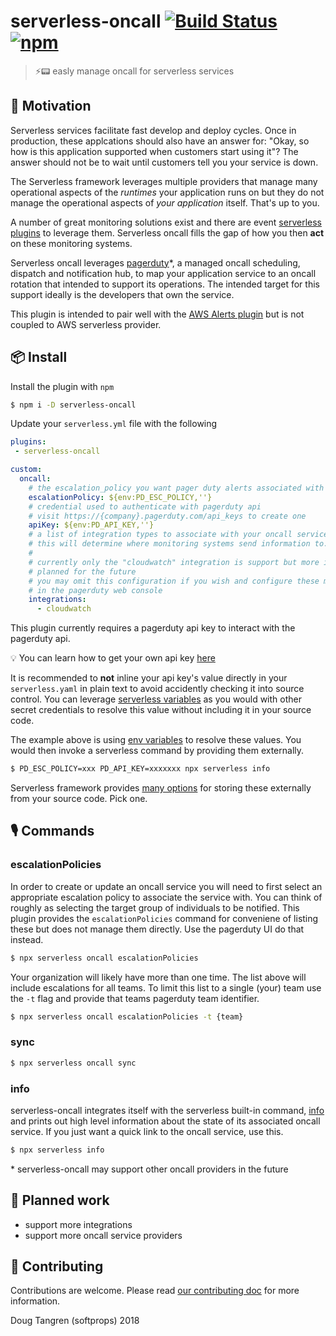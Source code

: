 # serverless-oncall [![Build Status](https://travis-ci.org/softprops/serverless-oncall.svg?branch=master)](https://travis-ci.org/softprops/serverless-oncall) [![npm](https://img.shields.io/npm/v/serverless-oncall.svg)](https://www.npmjs.com/package/serverless-oncall)

> ⚡📟 easly manage oncall for serverless services

## 🤔 Motivation

Serverless services facilitate fast develop and deploy cycles. Once in production, these applcations should also have an answer for: "Okay, so how is this application supported when customers start using it"? The answer should not be to wait until
customers tell you your service is down.

The Serverless framework leverages multiple providers that manage many operational aspects of the _runtimes_
your application runs on but they do not manage the operational aspects of _your application_ itself. That's up to you.

A number of great monitoring solutions exist and there are event [serverless plugins](https://github.com/ACloudGuru/serverless-plugin-aws-alerts) to leverage them. Serverless oncall fills the gap
of how you then **act** on these monitoring systems.

Serverless oncall leverages [pagerduty](https://www.pagerduty.com/)*, a managed oncall scheduling, dispatch and notification hub, to map your application service to an oncall rotation that
intended to support its operations. The intended target for this support ideally is the developers that own the service.

This plugin is intended to pair well with the [AWS Alerts plugin](https://github.com/ACloudGuru/serverless-plugin-aws-alerts) but is not coupled to AWS serverless provider.

## 📦 Install

Install the plugin with `npm`

```bash
$ npm i -D serverless-oncall
```

Update your `serverless.yml` file with the following

```yaml
plugins:
 - serverless-oncall

custom:
  oncall:
    # the escalation_policy you want pager duty alerts associated with
    escalationPolicy: ${env:PD_ESC_POLICY,''}
    # credential used to authenticate with pagerduty api
    # visit https://{company}.pagerduty.com/api_keys to create one
    apiKey: ${env:PD_API_KEY,''}
    # a list of integration types to associate with your oncall service
    # this will determine where monitoring systems send information to.
    #
    # currently only the "cloudwatch" integration is support but more integrations are
    # planned for the future
    # you may omit this configuration if you wish and configure these manually
    # in the pagerduty web console
    integrations:
      - cloudwatch
```

This plugin currently requires a pagerduty api key to interact with the pagerduty api.

💡 You can learn how to get your own api key [here](https://support.pagerduty.com/docs/using-the-api)

It is recommended to
**not** inline your api key's value directly in your `serverless.yaml` in plain text to avoid accidently checking it into source control.
You can leverage [serverless variables](https://serverless.com/framework/docs/providers/aws/guide/variables/) as you would with other secret credentials to resolve this value without including it in your source code.

The example above is using [env variables](https://serverless.com/framework/docs/providers/aws/guide/variables#referencing-environment-variables) to resolve these values. You would then invoke a serverless command by providing them
externally.

```bash
$ PD_ESC_POLICY=xxx PD_API_KEY=xxxxxxx npx serverless info
```

Serverless framework provides [many options](https://serverless.com/framework/docs/providers/aws/guide/variables/) for storing these externally from your source code. Pick one.

## 🎙️ Commands

### escalationPolicies

In order to create or update an oncall service you will need to first select an appropriate escalation policy to associate the service with. You can think of roughly as selecting the target group of individuals to be notified. This plugin provides the `escalationPolicies` command for conveniene of listing these but does not manage them directly. Use the pagerduty UI do that instead.

```bash
$ npx serverless oncall escalationPolicies
```

Your organization will likely have more than one time. The list above will include escalations for
all teams. To limit this list to a single (your) team use the `-t` flag and provide that teams pagerduty team identifier.

```bash
$ npx serverless oncall escalationPolicies -t {team}
```

### sync

```bash
$ npx serverless oncall sync
```

### info

serverless-oncall integrates itself with the serverless built-in command, [info](https://serverless.com/framework/docs/providers/aws/cli-reference/info/) and prints
out high level information about the state of its associated oncall service. If you just want a quick
link to the oncall service, use this.

```bash
$ npx serverless info
```

\* serverless-oncall may support other oncall providers in the future

## 🚧 Planned work

* support more integrations
* support more oncall service providers

## 👯 Contributing

Contributions are welcome. Please read [our contributing doc](CONTRIBUTING.md) for more information.

Doug Tangren (softprops) 2018